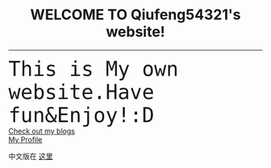 # <center>WELCOME TO Qiufeng54321's website!</center>
  
--------  
<font size=25 face=monospace>This is My own website.Have fun&Enjoy!:D</font>  
[Check out my blogs](https://qiufeng54321.github.io/posts/Main)  
[My Profile](https://qiufeng54321.github.io/Profile)
  
中文版在 [这里](README-zh.md)
